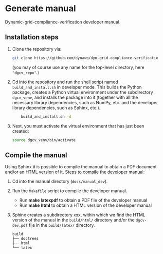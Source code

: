 # Generate manual

Dynamic-grid-compliance-verification developer manual.

## Installation steps

1. Clone the repository via: 
   ```bash
   git clone https://github.com/dynawo/dyn-grid-compliance-verification dgcv_repo
   ```
   (you may of course use any name for the top-level directory, here `"dgcv_repo"`.)

2. Cd into the repository and run the shell script named `build_and_install.sh` in developer
   mode. This builds the Python package, creates a Python virtual environment under the 
   subdirectory `dgcv_venv`, and installs the package into it (together with all the necessary 
   library dependencies, such as NumPy, etc. and the developer library dependencies, such as 
   Sphinx, etc.).
    ```bash
        build_and_install.sh -d
    ```

3. Next, you must activate the virtual environment that has just been created: 
   ```bash
   source dgcv_venv/bin/activate
   ```

## Compile the manual

Using Sphinx it is possible to compile the manual to obtain a PDF document and/or an HTML 
version of it. Steps to compile the developer manual:

1. Cd into the manual directory (`docs/manual_dev`).

2. Run the `Makefile` script to compile the developer manual.
   * Run **make latexpdf** to obtain a PDF file of the developer manual 
   * Run **make html** to obtain a HTML version of the developer manual 

3. Sphinx creates a subdirectory xxx, within which we find the HTML version of the manual 
   in the `build/html/` directory and/or the `dgcv-dev.pdf` file in the 
   `build/latex/` directory.
   ```bash
   build
   ├── doctrees
   ├── html
   └── latex
   ```
